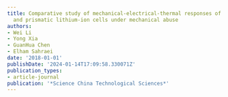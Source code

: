 ```yaml
---
title: Comparative study of mechanical-electrical-thermal responses of pouch, cylindrical,
  and prismatic lithium-ion cells under mechanical abuse
authors:
- Wei Li
- Yong Xia
- GuanHua Chen
- Elham Sahraei
date: '2018-01-01'
publishDate: '2024-01-14T17:09:58.330071Z'
publication_types:
- article-journal
publication: '*Science China Technological Sciences*'
---
```

